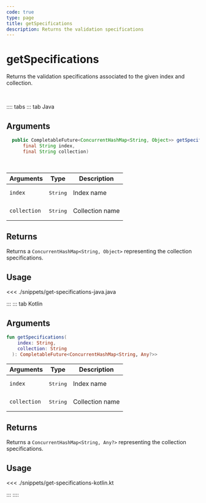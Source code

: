 ```yaml
---
code: true
type: page
title: getSpecifications
description: Returns the validation specifications
---
```


# getSpecifications

Returns the validation specifications associated to the given index and collection.

<br/>

:::: tabs
::: tab Java

## Arguments

```java
  public CompletableFuture<ConcurrentHashMap<String, Object>> getSpecifications(
      final String index,
      final String collection)
```

<br/>

| Arguments    | Type              | Description     |
| ------------ | ----------------- | --------------- |
| `index`      | <pre>String</pre> | Index name      |
| `collection` | <pre>String</pre> | Collection name |

## Returns

Returns a `ConcurrentHashMap<String, Object>` representing the collection specifications.

## Usage

<<< ./snippets/get-specifications-java.java

:::
::: tab Kotlin

## Arguments

```kotlin
fun getSpecifications(
    index: String,
    collection: String
  ): CompletableFuture<ConcurrentHashMap<String, Any?>>
```

| Arguments    | Type              | Description     |
| ------------ | ----------------- | --------------- |
| `index`      | <pre>String</pre> | Index name      |
| `collection` | <pre>String</pre> | Collection name |

## Returns

Returns a `ConcurrentHashMap<String, Any?>` representing the collection specifications.

## Usage

<<< ./snippets/get-specifications-kotlin.kt

:::
::::
